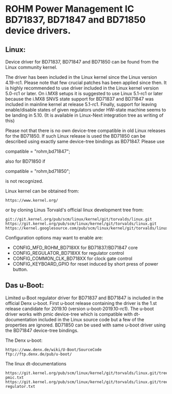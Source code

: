 # ROHM Power Management IC BD71837, BD71847 and BD71850 device drivers.

## Linux:

Device driver for BD71837, BD71847 and BD71850 can be found from the Linux community kernel.

The driver has been included in the Linux kernel since the Linux version
4.19-rc1. Please note that few crucial patches has been applied since then.
It is highly recommended to use driver included in the Linux kernel version
5.0-rc1 or later. On i.MX8 setups it is suggested to use Linux 5.1-rc1 or later because
the i.MX8 SNVS state support for BD71837 and BD71847 was included
in mainline kernel at release 5.1-rc1. Finally, support for leaving enable/disable
states of given regulators under HW-state machine seems to be landing in 5.10. (It is
available in Linux-Next integration tree as writing of this)

Please not that there is no own device-tree compatible in old Linux releases for the
BD71850. If such Linux release is used the BD71850 can be
described using exactly same device-tree bindings as BD71847. Please use

compatible = "rohm,bd71847";

also for BD71850 if

compatible = "rohm,bd71850";

is not recognized.

Linux kernel can be obtained from:

```
https://www.kernel.org/
```

or by cloning Linus Torvald's official linux development tree from:

```
git://git.kernel.org/pub/scm/linux/kernel/git/torvalds/linux.git
https://git.kernel.org/pub/scm/linux/kernel/git/torvalds/linux.git
https://kernel.googlesource.com/pub/scm/linux/kernel/git/torvalds/linux.git
```

Configuration options may want to enable are:
* CONFIG_MFD_ROHM_BD718XX for BD71837/BD71847 core
* CONFIG_REGULATOR_BD718XX for regulator control
* CONFIG_COMMON_CLK_BD718XX for clock gate control
* CONFIG_KEYBOARD_GPIO for reset induced by short press of power button.

## Das u-Boot:

Limited u-Boot regulator driver for BD71837 and BD71847 is included in the official Denx u-boot. First u-boot release containing the driver is the 1.st release candidate for 2019.10 (version u-boot-2019.10-rc1). The u-boot driver works with pmic device-tree which is compatible with dt-documentation included in the Linux source code but a few of the properties are ignored. BD71850 can be used with same u-boot driver using the BD71847 device-tree bindings.

The Denx u-boot:

```
https://www.denx.de/wiki/U-Boot/SourceCode
ftp://ftp.denx.de/pub/u-boot/
```

The linux dt-documentations

```
https://git.kernel.org/pub/scm/linux/kernel/git/torvalds/linux.git/tree/Documentation/devicetree/bindings/mfd/rohm,bd71837-pmic.txt
https://git.kernel.org/pub/scm/linux/kernel/git/torvalds/linux.git/tree/Documentation/devicetree/bindings/regulator/rohm,bd71837-regulator.txt
```
